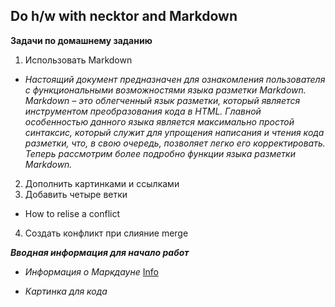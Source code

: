 ## Do h/w with necktor and Markdown

**Задачи по домашнему заданию**

1. Использовать Markdown
* *Настоящий документ предназначен для ознакомления пользователя с функциональными возможностями языка разметки Markdown. Markdown – это облегченный язык разметки, который является инструментом преобразования кода в HTML. Главной особенностью данного языка является максимально простой синтаксис, который служит для упрощения написания и чтения кода 
разметки, что, в свою очередь, позволяет легко его корректировать. Теперь рассмотрим более подробно функции языка разметки Markdown.*

2. Дополнить картинками и ссылками
3. Добавить четыре ветки
* How to relise a conflict
4. Создать конфликт при слияние merge

_**Вводная информация для начало работ**_

* *Информация о Маркдауне*
[Info](https://ru.wikipedia.org/wiki/Markdown)

* *Картинка для кода*

